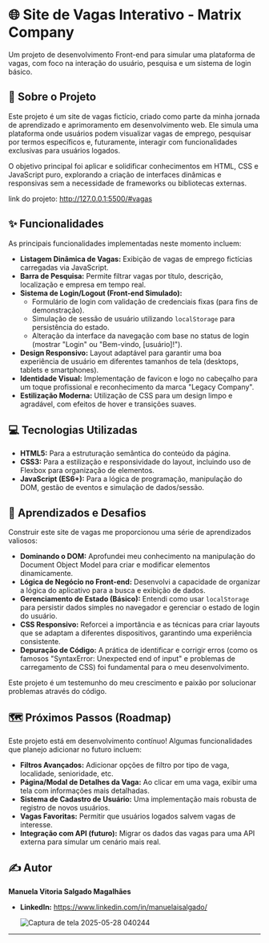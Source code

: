 # 🌐 Site de Vagas Interativo - Matrix Company

Um projeto de desenvolvimento Front-end para simular uma plataforma de vagas, com foco na interação do usuário, pesquisa e um sistema de login básico.

## 🚀 Sobre o Projeto

Este projeto é um site de vagas fictício, criado como parte da minha jornada de aprendizado e aprimoramento em desenvolvimento web. Ele simula uma plataforma onde usuários podem visualizar vagas de emprego, pesquisar por termos específicos e, futuramente, interagir com funcionalidades exclusivas para usuários logados.

O objetivo principal foi aplicar e solidificar conhecimentos em HTML, CSS e JavaScript puro, explorando a criação de interfaces dinâmicas e responsivas sem a necessidade de frameworks ou bibliotecas externas.

link do projeto: http://127.0.0.1:5500/#vagas

## ✨ Funcionalidades

As principais funcionalidades implementadas neste momento incluem:

* **Listagem Dinâmica de Vagas:** Exibição de vagas de emprego fictícias carregadas via JavaScript.
* **Barra de Pesquisa:** Permite filtrar vagas por título, descrição, localização e empresa em tempo real.
* **Sistema de Login/Logout (Front-end Simulado):**
    * Formulário de login com validação de credenciais fixas (para fins de demonstração).
    * Simulação de sessão de usuário utilizando `localStorage` para persistência do estado.
    * Alteração da interface da navegação com base no status de login (mostrar "Login" ou "Bem-vindo, [usuário]!").
* **Design Responsivo:** Layout adaptável para garantir uma boa experiência de usuário em diferentes tamanhos de tela (desktops, tablets e smartphones).
* **Identidade Visual:** Implementação de favicon e logo no cabeçalho para um toque profissional e reconhecimento da marca "Legacy Company".
* **Estilização Moderna:** Utilização de CSS para um design limpo e agradável, com efeitos de hover e transições suaves.

## 💻 Tecnologias Utilizadas

* **HTML5:** Para a estruturação semântica do conteúdo da página.
* **CSS3:** Para a estilização e responsividade do layout, incluindo uso de Flexbox para organização de elementos.
* **JavaScript (ES6+):** Para a lógica de programação, manipulação do DOM, gestão de eventos e simulação de dados/sessão.


## 🧠 Aprendizados e Desafios

Construir este site de vagas me proporcionou uma série de aprendizados valiosos:

* **Dominando o DOM:** Aprofundei meu conhecimento na manipulação do Document Object Model para criar e modificar elementos dinamicamente.
* **Lógica de Negócio no Front-end:** Desenvolvi a capacidade de organizar a lógica do aplicativo para a busca e exibição de dados.
* **Gerenciamento de Estado (Básico):** Entendi como usar `localStorage` para persistir dados simples no navegador e gerenciar o estado de login do usuário.
* **CSS Responsivo:** Reforcei a importância e as técnicas para criar layouts que se adaptam a diferentes dispositivos, garantindo uma experiência consistente.
* **Depuração de Código:** A prática de identificar e corrigir erros (como os famosos "SyntaxError: Unexpected end of input" e problemas de carregamento de CSS) foi fundamental para o meu desenvolvimento.

Este projeto é um testemunho do meu crescimento e paixão por solucionar problemas através do código.

## 🗺️ Próximos Passos (Roadmap)

Este projeto está em desenvolvimento contínuo! Algumas funcionalidades que planejo adicionar no futuro incluem:

* **Filtros Avançados:** Adicionar opções de filtro por tipo de vaga, localidade, senioridade, etc.
* **Página/Modal de Detalhes da Vaga:** Ao clicar em uma vaga, exibir uma tela com informações mais detalhadas.
* **Sistema de Cadastro de Usuário:** Uma implementação mais robusta de registro de novos usuários.
* **Vagas Favoritas:** Permitir que usuários logados salvem vagas de interesse.
* **Integração com API (futuro):** Migrar os dados das vagas para uma API externa para simular um cenário mais real.

## ✍️ Autor

**Manuela Vitoria Salgado Magalhães**

* **LinkedIn:** https://www.linkedin.com/in/manuelaisalgado/

  ![Captura de tela 2025-05-28 040244](https://github.com/user-attachments/assets/87fc8e2a-44eb-49ba-b1a5-39b940c4ffc3)


---
